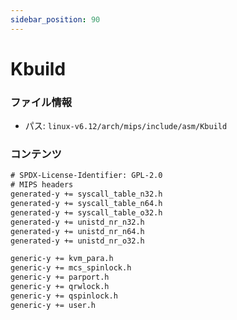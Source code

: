 ```yaml
---
sidebar_position: 90
---
```

# Kbuild

### ファイル情報

- パス: `linux-v6.12/arch/mips/include/asm/Kbuild`

### コンテンツ

```txt
# SPDX-License-Identifier: GPL-2.0
# MIPS headers
generated-y += syscall_table_n32.h
generated-y += syscall_table_n64.h
generated-y += syscall_table_o32.h
generated-y += unistd_nr_n32.h
generated-y += unistd_nr_n64.h
generated-y += unistd_nr_o32.h

generic-y += kvm_para.h
generic-y += mcs_spinlock.h
generic-y += parport.h
generic-y += qrwlock.h
generic-y += qspinlock.h
generic-y += user.h

```
